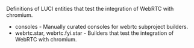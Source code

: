 Definitions of LUCI entities that test the integration of WebRTC with chromium.

* consoles - Manually curated consoles for webrtc subproject builders.
* webrtc.star, webrtc.fyi.star - Builders that test the integration of WebRTC
  with chromium.
